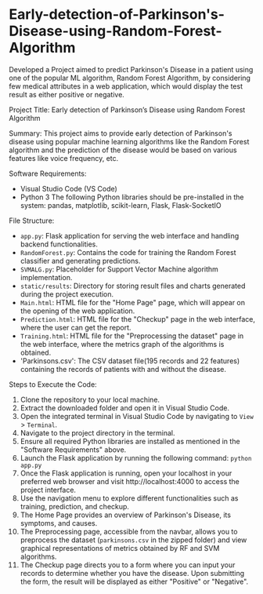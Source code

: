 # Early-detection-of-Parkinson's-Disease-using-Random-Forest-Algorithm
Developed a Project aimed to predict Parkinson's Disease in a patient using one of the popular ML algorithm, Random Forest Algorithm, by considering few medical attributes in a web application, which would display the test result as either positive or negative.

Project Title:
Early detection of Parkinson’s Disease using Random Forest Algorithm

Summary:
This project aims to provide early detection of Parkinson's disease using popular machine learning algorithms like the Random Forest algorithm and the prediction of the disease would be based on various features like voice frequency, etc.

Software Requirements: 
- Visual Studio Code (VS Code)
- Python 3
	The following Python libraries should be pre-installed in the system: pandas, matplotlib, scikit-learn, Flask, Flask-SocketIO

File Structure:
- `app.py`: 			Flask application for serving the web interface and handling backend functionalities.
- `RandomForest.py`: 	Contains the code for training the Random Forest classifier and generating predictions.
- `SVMALG.py`: 		Placeholder for Support Vector Machine algorithm implementation.
- `static/results`: 		Directory for storing result files and charts generated during the project execution.
- `Main.html`: 			HTML file for the "Home Page" page, which will appear on the opening of the web application.
- `Prediction.html`:		HTML file for the "Checkup" page in the web interface, where the user can get the report.
- `Training.html`:		HTML file for the "Preprocessing the dataset" page in the web interface, where the metrics graph of the algorithms is obtained.
- 'Parkinsons.csv':		The CSV dataset file(195 records and 22 features) containing the records of patients with and without the disease.

Steps to Execute the Code:
1. Clone the repository to your local machine.
2. Extract the downloaded folder and open it in Visual Studio Code.
3. Open the integrated terminal in Visual Studio Code by navigating to `View` > `Terminal`.
4. Navigate to the project directory in the terminal.
5. Ensure all required Python libraries are installed as mentioned in the "Software Requirements" above.
6. Launch the Flask application by running the following command: `python app.py`
7. Once the Flask application is running, open your localhost in your preferred web browser and visit http://localhost:4000 to access the project interface.
8. Use the navigation menu to explore different functionalities such as training, prediction, and checkup.
9. The Home Page provides an overview of Parkinson's Disease, its symptoms, and causes.
10. The Preprocessing page, accessible from the navbar, allows you to preprocess the dataset (`parkinsons.csv` in the zipped folder) and view graphical representations of metrics obtained by RF and SVM algorithms.
11. The Checkup page directs you to a form where you can input your records to determine whether you have the disease. Upon submitting the form, the result will be displayed as either "Positive" or "Negative".
